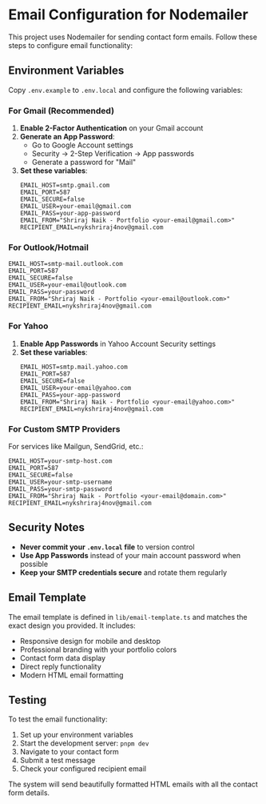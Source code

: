 # Email Configuration for Nodemailer

This project uses Nodemailer for sending contact form emails. Follow these steps to configure email functionality:

## Environment Variables

Copy `.env.example` to `.env.local` and configure the following variables:

### For Gmail (Recommended)

1. **Enable 2-Factor Authentication** on your Gmail account
2. **Generate an App Password**:
   - Go to Google Account settings
   - Security → 2-Step Verification → App passwords
   - Generate a password for "Mail"
3. **Set these variables**:
   ```env
   EMAIL_HOST=smtp.gmail.com
   EMAIL_PORT=587
   EMAIL_SECURE=false
   EMAIL_USER=your-email@gmail.com
   EMAIL_PASS=your-app-password
   EMAIL_FROM="Shriraj Naik - Portfolio <your-email@gmail.com>"
   RECIPIENT_EMAIL=nykshriraj4nov@gmail.com
   ```

### For Outlook/Hotmail

```env
EMAIL_HOST=smtp-mail.outlook.com
EMAIL_PORT=587
EMAIL_SECURE=false
EMAIL_USER=your-email@outlook.com
EMAIL_PASS=your-password
EMAIL_FROM="Shriraj Naik - Portfolio <your-email@outlook.com>"
RECIPIENT_EMAIL=nykshriraj4nov@gmail.com
```

### For Yahoo

1. **Enable App Passwords** in Yahoo Account Security settings
2. **Set these variables**:
   ```env
   EMAIL_HOST=smtp.mail.yahoo.com
   EMAIL_PORT=587
   EMAIL_SECURE=false
   EMAIL_USER=your-email@yahoo.com
   EMAIL_PASS=your-app-password
   EMAIL_FROM="Shriraj Naik - Portfolio <your-email@yahoo.com>"
   RECIPIENT_EMAIL=nykshriraj4nov@gmail.com
   ```

### For Custom SMTP Providers

For services like Mailgun, SendGrid, etc.:

```env
EMAIL_HOST=your-smtp-host.com
EMAIL_PORT=587
EMAIL_SECURE=false
EMAIL_USER=your-smtp-username
EMAIL_PASS=your-smtp-password
EMAIL_FROM="Shriraj Naik - Portfolio <your-email@domain.com>"
RECIPIENT_EMAIL=nykshriraj4nov@gmail.com
```

## Security Notes

- **Never commit your `.env.local` file** to version control
- **Use App Passwords** instead of your main account password when possible
- **Keep your SMTP credentials secure** and rotate them regularly

## Email Template

The email template is defined in `lib/email-template.ts` and matches the exact design you provided. It includes:

- Responsive design for mobile and desktop
- Professional branding with your portfolio colors
- Contact form data display
- Direct reply functionality
- Modern HTML email formatting

## Testing

To test the email functionality:

1. Set up your environment variables
2. Start the development server: `pnpm dev`
3. Navigate to your contact form
4. Submit a test message
5. Check your configured recipient email

The system will send beautifully formatted HTML emails with all the contact form details.
